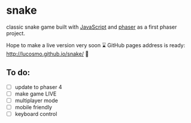 # snake
classic snake game built with <a href="https://developer.mozilla.org/en-US/docs/Web/JavaScript">JavaScript</a> and <a href="https://phaser.io/">phaser</a> as a first phaser project.

Hope to make a live version very soon :hourglass:
GitHub pages address is ready: http://lucosmo.github.io/snake/ :crossed_fingers:	
## To do:
 - [ ] update to phaser 4
 - [ ] make game LIVE
 - [ ] multiplayer mode
 - [ ] mobile friendly
 - [ ] keyboard control
